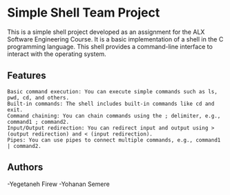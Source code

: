 # Simple Shell Team Project
This is a simple shell project developed as an assignment for the ALX Software Engineering Course. It is a basic implementation of a shell in the C programming language. This shell provides a command-line interface to interact with the operating system.

## Features
    Basic command execution: You can execute simple commands such as ls, pwd, cd, and others.
    Built-in commands: The shell includes built-in commands like cd and exit.
    Command chaining: You can chain commands using the ; delimiter, e.g., command1 ; command2.
    Input/Output redirection: You can redirect input and output using > (output redirection) and < (input redirection).
    Pipes: You can use pipes to connect multiple commands, e.g., command1 | command2.

## Authors
-Yegetaneh Firew
-Yohanan Semere
